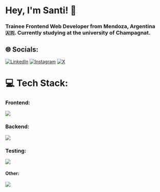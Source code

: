 <h1>Hey, I'm Santi! 👋</h1>
<h3>Trainee Frontend Web Developer from Mendoza, Argentina 🇦🇷. Currently studying at the university of Champagnat.</h3>

## 🌐 Socials:

[![LinkedIn](https://skillicons.dev/icons?i=linkedin)](https://linkedin.com/in/santiago-federici) 
[![Instagram](https://skillicons.dev/icons?i=instagram)](https://instagram.com/santi_federici)
[![X](https://skillicons.dev/icons?i=twitter)](https://x.com/santi_federici)

# 💻 Tech Stack:
### Frontend:
<img src="https://skillicons.dev/icons?i=react,nextjs,tailwind,ts,js,css,html,sass,bootstrap,astro,vite" />

### Backend:
<img src="https://skillicons.dev/icons?i=express,nodejs" />

### Testing:
<img src="https://skillicons.dev/icons?i=jest" />


#### Other:
<img src="https://skillicons.dev/icons?i=vercel,netlify,mongodb,mysql,postgres,firebase" />
